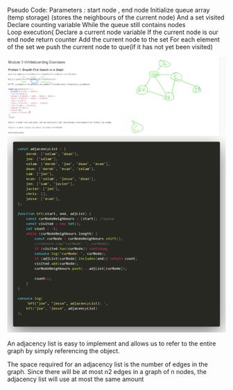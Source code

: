 Pseudo Code:
Parameters : start node , end node
Initialize queue array (temp storage) (stores the neighbours of the current node)
And a set visited
Declare counting variable 
 While  the queue still contains nodes  
Loop execution{
Declare a current node variable 
If the current node is our end node return counter
Add the current node to the set 
For each element of the set  we push the current node to que(if it has not yet been visited)

![](./../../Images/pasted%20image%200.png)
![](./../../Images/code.png)





An adjacency list is easy to implement and allows us to refer to the entire
graph by simply referencing the object. 



The space required for an adjacency list
is the number of edges in the graph. Since there will be at most n2
edges in a graph of n nodes, the adjacency list will use at most the same amount
